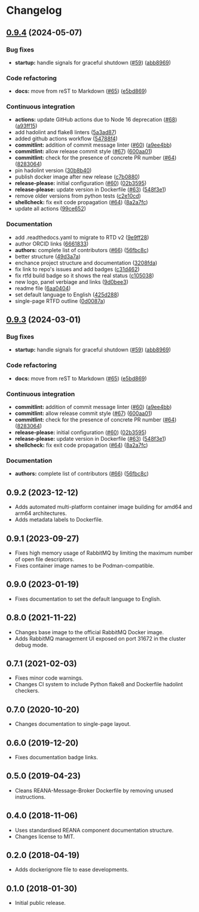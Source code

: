 # Changelog

## [0.9.4](https://github.com/Sinclert/reana-message-broker/compare/v0.9.3...0.9.4) (2024-05-07)


### Bug fixes

* **startup:** handle signals for graceful shutdown ([#59](https://github.com/Sinclert/reana-message-broker/issues/59)) ([abb8969](https://github.com/Sinclert/reana-message-broker/commit/abb8969c5fa817fb2db5143df53d89d898225645))


### Code refactoring

* **docs:** move from reST to Markdown ([#65](https://github.com/Sinclert/reana-message-broker/issues/65)) ([e5bd869](https://github.com/Sinclert/reana-message-broker/commit/e5bd8695a0c4d6184e83eef1fbb410566ffa370d))


### Continuous integration

* **actions:** update GitHub actions due to Node 16 deprecation ([#68](https://github.com/Sinclert/reana-message-broker/issues/68)) ([a93ff15](https://github.com/Sinclert/reana-message-broker/commit/a93ff15caa0dc80f0652480e68a2367bcf75aeb7))
* add hadolint and flake8 linters ([5a3ad87](https://github.com/Sinclert/reana-message-broker/commit/5a3ad876797fa407da81bf8f8ba818f95505ddf4))
* added github actions workflow ([54788f4](https://github.com/Sinclert/reana-message-broker/commit/54788f402f5f399ef6d67de07e8233dd9d051431))
* **commitlint:** addition of commit message linter ([#60](https://github.com/Sinclert/reana-message-broker/issues/60)) ([a9ee4bb](https://github.com/Sinclert/reana-message-broker/commit/a9ee4bb308bc8f702a1ea56d62957c218faf72eb))
* **commitlint:** allow release commit style ([#67](https://github.com/Sinclert/reana-message-broker/issues/67)) ([600aa01](https://github.com/Sinclert/reana-message-broker/commit/600aa01dcd3bdc029a49b0f7667edf4953387920))
* **commitlint:** check for the presence of concrete PR number ([#64](https://github.com/Sinclert/reana-message-broker/issues/64)) ([8283064](https://github.com/Sinclert/reana-message-broker/commit/828306458ede34ee77617acb624b73f258235d0e))
* pin hadolint version ([30b8b40](https://github.com/Sinclert/reana-message-broker/commit/30b8b40cdc1501accd9d7d2d47c2ec1e69db85fb))
* publish docker image after new release ([c7b0880](https://github.com/Sinclert/reana-message-broker/commit/c7b0880179ab1da63bdbab1ddb765ce2e8027902))
* **release-please:** initial configuration ([#60](https://github.com/Sinclert/reana-message-broker/issues/60)) ([02b3595](https://github.com/Sinclert/reana-message-broker/commit/02b35957d01e40f3bf00a6ffc5a40fe3d7f7dde2))
* **release-please:** update version in Dockerfile ([#63](https://github.com/Sinclert/reana-message-broker/issues/63)) ([548f3e1](https://github.com/Sinclert/reana-message-broker/commit/548f3e13f797b733779113b96509126897fbe526))
* remove older versions from python tests ([c2e10cd](https://github.com/Sinclert/reana-message-broker/commit/c2e10cd560cc6b325dc229391bbe58ee93d01b16))
* **shellcheck:** fix exit code propagation ([#64](https://github.com/Sinclert/reana-message-broker/issues/64)) ([8a2a7fc](https://github.com/Sinclert/reana-message-broker/commit/8a2a7fc6e78d49059e22f9a6b14ac4395e48e600))
* update all actions ([99ce652](https://github.com/Sinclert/reana-message-broker/commit/99ce652c0244b6666901479c70ab568e3a99b5bf))


### Documentation

* add .readthedocs.yaml to migrate to RTD v2 ([9e9ff28](https://github.com/Sinclert/reana-message-broker/commit/9e9ff283cfbb7d72f04113357ee446e5c7a0e125))
* author ORCID links ([6661833](https://github.com/Sinclert/reana-message-broker/commit/66618337953d3e9c8d5d28b399f61275538c2f9f))
* **authors:** complete list of contributors ([#66](https://github.com/Sinclert/reana-message-broker/issues/66)) ([56fbc8c](https://github.com/Sinclert/reana-message-broker/commit/56fbc8c48acc687dbf7d228b2cfe19a6db50a01f))
* better structure ([49d3a7a](https://github.com/Sinclert/reana-message-broker/commit/49d3a7abb08b70f5d8dbe47a3d40c4fcc905f777))
* enchance project structure and documentation ([3208fda](https://github.com/Sinclert/reana-message-broker/commit/3208fda8ccb3aa0dbc92e4ea8bad4212bb3b5c09))
* fix link to repo's issues and add badges ([c31d462](https://github.com/Sinclert/reana-message-broker/commit/c31d4625e5ce975b4f201960e8c59c886d51e775))
* fix rtfd build badge so it shows the real status ([c105038](https://github.com/Sinclert/reana-message-broker/commit/c105038437cbe5a6b722d8defd2b9fe416e10d8b))
* new logo, panel verbiage and links ([9d0bee3](https://github.com/Sinclert/reana-message-broker/commit/9d0bee3596d3eac9832470da3c55649d94763183))
* readme file ([6aa0404](https://github.com/Sinclert/reana-message-broker/commit/6aa040461944ca2286002934732ad502abb1f20b))
* set default language to English ([425d288](https://github.com/Sinclert/reana-message-broker/commit/425d288cb7059178ba56e5baaf4180764688fcae))
* single-page RTFD outline ([0d0087a](https://github.com/Sinclert/reana-message-broker/commit/0d0087a1720e2fcf7b80493a27132424dc3390f6))

## [0.9.3](https://github.com/reanahub/reana-message-broker/compare/0.9.2...0.9.3) (2024-03-01)


### Bug fixes

* **startup:** handle signals for graceful shutdown ([#59](https://github.com/reanahub/reana-message-broker/issues/59)) ([abb8969](https://github.com/reanahub/reana-message-broker/commit/abb8969c5fa817fb2db5143df53d89d898225645))


### Code refactoring

* **docs:** move from reST to Markdown ([#65](https://github.com/reanahub/reana-message-broker/issues/65)) ([e5bd869](https://github.com/reanahub/reana-message-broker/commit/e5bd8695a0c4d6184e83eef1fbb410566ffa370d))


### Continuous integration

* **commitlint:** addition of commit message linter ([#60](https://github.com/reanahub/reana-message-broker/issues/60)) ([a9ee4bb](https://github.com/reanahub/reana-message-broker/commit/a9ee4bb308bc8f702a1ea56d62957c218faf72eb))
* **commitlint:** allow release commit style ([#67](https://github.com/reanahub/reana-message-broker/issues/67)) ([600aa01](https://github.com/reanahub/reana-message-broker/commit/600aa01dcd3bdc029a49b0f7667edf4953387920))
* **commitlint:** check for the presence of concrete PR number ([#64](https://github.com/reanahub/reana-message-broker/issues/64)) ([8283064](https://github.com/reanahub/reana-message-broker/commit/828306458ede34ee77617acb624b73f258235d0e))
* **release-please:** initial configuration ([#60](https://github.com/reanahub/reana-message-broker/issues/60)) ([02b3595](https://github.com/reanahub/reana-message-broker/commit/02b35957d01e40f3bf00a6ffc5a40fe3d7f7dde2))
* **release-please:** update version in Dockerfile ([#63](https://github.com/reanahub/reana-message-broker/issues/63)) ([548f3e1](https://github.com/reanahub/reana-message-broker/commit/548f3e13f797b733779113b96509126897fbe526))
* **shellcheck:** fix exit code propagation ([#64](https://github.com/reanahub/reana-message-broker/issues/64)) ([8a2a7fc](https://github.com/reanahub/reana-message-broker/commit/8a2a7fc6e78d49059e22f9a6b14ac4395e48e600))


### Documentation

* **authors:** complete list of contributors ([#66](https://github.com/reanahub/reana-message-broker/issues/66)) ([56fbc8c](https://github.com/reanahub/reana-message-broker/commit/56fbc8c48acc687dbf7d228b2cfe19a6db50a01f))

## 0.9.2 (2023-12-12)

- Adds automated multi-platform container image building for amd64 and arm64 architectures.
- Adds metadata labels to Dockerfile.

## 0.9.1 (2023-09-27)

- Fixes high memory usage of RabbitMQ by limiting the maximum number of open file descriptors.
- Fixes container image names to be Podman-compatible.

## 0.9.0 (2023-01-19)

- Fixes documentation to set the default language to English.

## 0.8.0 (2021-11-22)

- Changes base image to the official RabbitMQ Docker image.
- Adds RabbitMQ management UI exposed on port 31672 in the cluster debug mode.

## 0.7.1 (2021-02-03)

- Fixes minor code warnings.
- Changes CI system to include Python flake8 and Dockerfile hadolint checkers.

## 0.7.0 (2020-10-20)

- Changes documentation to single-page layout.

## 0.6.0 (2019-12-20)

- Fixes documentation badge links.

## 0.5.0 (2019-04-23)

- Cleans REANA-Message-Broker Dockerfile by removing unused instructions.

## 0.4.0 (2018-11-06)

- Uses standardised REANA component documentation structure.
- Changes license to MIT.

## 0.2.0 (2018-04-19)

- Adds dockerignore file to ease developments.

## 0.1.0 (2018-01-30)

- Initial public release.
